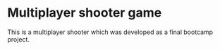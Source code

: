 # Multiplayer shooter game

This is a multiplayer shooter which was developed as a final bootcamp project.

